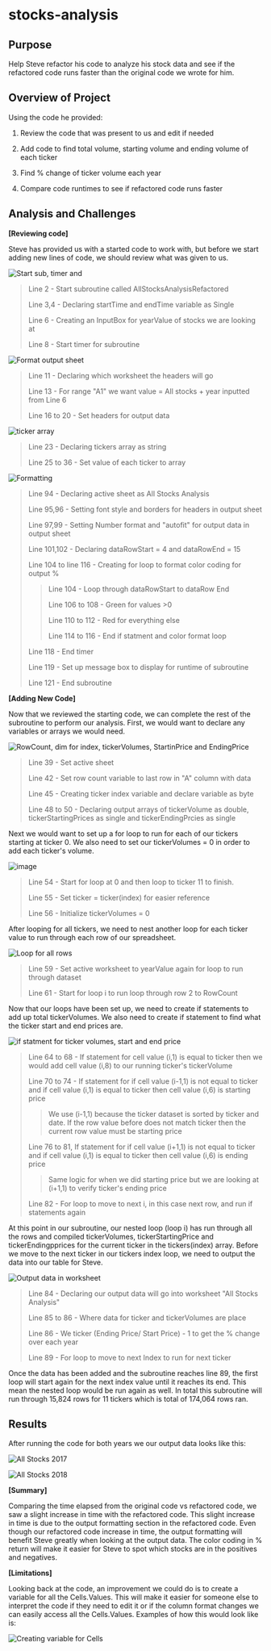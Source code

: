 # stocks-analysis
## **Purpose**

Help Steve refactor his code to analyze his stock data and see if the refactored code runs faster than the original code we wrote for him.

## **Overview of Project**

Using the code he provided:

1. Review the code that was present to us and edit if needed

3. Add code to find total volume, starting volume and ending volume of each ticker

4. Find % change of ticker volume each year

5. Compare code runtimes to see if refactored code runs faster

## **Analysis and Challenges**

**[Reviewing code]**

Steve has provided us with a started code to work with, but before we start adding new lines of code, we should review what was given to us.

![Start sub, timer and](https://user-images.githubusercontent.com/96326293/148659851-80318037-090d-47ef-8692-013a9b3c956e.PNG)
>Line 2 - Start subroutine called AllStocksAnalysisRefactored
>
>Line 3,4 - Declaring startTime and endTime variable as Single
>
>Line 6 - Creating an InputBox for yearValue of stocks we are looking at
>
>Line 8 - Start timer for subroutine

![Format output sheet](https://user-images.githubusercontent.com/96326293/148659982-de0a2661-98b1-4fcd-a5d7-96ef457cb5f6.PNG)
>Line 11 - Declaring which worksheet the headers will go
>
>Line 13 - For range "A1" we want value = All stocks + year inputted from Line 6
>
>Line 16 to 20 - Set headers for output data

![ticker array](https://user-images.githubusercontent.com/96326293/148660161-61f9e1a4-3ede-41ff-8e9e-b0078bb17e21.PNG)
>Line 23 - Declaring tickers array as string
>
>Line 25 to 36 - Set value of each ticker to array

![Formatting](https://user-images.githubusercontent.com/96326293/148660243-98bbdf28-914d-450f-b457-b5db056cefa4.PNG)
>Line 94 - Declaring active sheet as All Stocks Analysis
>
>Line 95,96 - Setting font style and borders for headers in output sheet
>
>Line 97,99 - Setting Number format and "autofit" for output data in output sheet
>
>Line 101,102 - Declaring dataRowStart = 4 and dataRowEnd = 15
>
>Line 104 to line 116 - Creating for loop to format color coding for output %
>
>>Line 104 - Loop through dataRowStart to dataRow End
>>
>>Line 106 to 108 - Green for values >0
>>
>>Line 110 to 112 - Red for everything else
>>
>>Line 114 to 116 - End if statment and color format loop
>
>Line 118 - End timer
>
>Line 119 - Set up message box to display for runtime of subroutine
>
>Line 121 - End subroutine

**[Adding New Code]**


Now that we reviewed the starting code, we can complete the rest of the subroutine to perform our analysis. First, we would want to declare any variables or arrays we would need.

![RowCount, dim for index, tickerVolumes, StartinPrice and EndingPrice](https://user-images.githubusercontent.com/96326293/148661289-5c607164-d34b-465f-b190-737af5010959.PNG)
>Line 39 - Set active sheet
>
>Line 42 - Set row count variable to last row in "A" column with data
>
>Line 45 - Creating ticker index variable and declare variable as byte
>
>Line 48 to 50 - Declaring output arrays of tickerVolume as double, tickerStartingPrices as single and tickerEndingPrcies as single


Next we would want to set up a for loop to run for each of our tickers starting at ticker 0.
We also need to set our tickerVolumes = 0 in order to add each ticker's volume.

![image](https://user-images.githubusercontent.com/96326293/148663022-5853acd6-5e6e-4ee1-9c28-ff3664bc2cc3.png)
>Line 54 - Start for loop at 0 and then loop to ticker 11 to finish.
>
>Line 55 - Set ticker = ticker(index) for easier reference
>
>Line 56 - Initialize tickerVolumes = 0


After looping for all tickers, we need to nest another loop for each ticker value to run through each row of our spreadsheet.

![Loop for all rows](https://user-images.githubusercontent.com/96326293/148663147-2d1129f9-2374-4475-8ae8-cc4491d0f2c9.PNG)
>Line 59 - Set active worksheet to yearValue again for loop to run through dataset
>
>Line 61 - Start for loop i to run loop through row 2 to RowCount


Now that our loops have been set up, we need to create if statements to add up total tickerVolumes. We also need to create if statement to find what the ticker start and end prices are.

![if statment for ticker volumes, start and end price](https://user-images.githubusercontent.com/96326293/148663517-c0aa0957-2113-40c3-8af4-c985841cfb7b.PNG)
>Line 64 to 68 - If statement for cell value (i,1) is equal to ticker then we would add cell value (i,8) to our running ticker's tickerVolume
>
>Line 70 to 74 - If statement for if cell value (i-1,1) is not equal to ticker and if cell value (i,1) is equal to ticker then cell value (i,6) is starting price
>
>>We use (i-1,1) because the ticker dataset is sorted by ticker and date. If the row value before does not match ticker then the current row value must be starting price
>
>Line 76 to 81, If statement for if cell value (i+1,1) is not equal to ticker and if cell value (i,1) is equal to ticker then cell value (i,6) is ending price
>
>>Same logic for when we did starting price but we are looking at (i+1,1) to verify ticker's ending price
>
>Line 82 - For loop to move to next i, in this case next row, and run if statements again


At this point in our subroutine, our nested loop (loop i) has run through all the rows and compiled tickerVolumes, tickerStartingPrice and tickerEndingpprices for the current ticker in the tickers(index) array. Before we move to the next ticker in our tickers index loop, we need to output the data into our table for Steve.

![Output data in worksheet](https://user-images.githubusercontent.com/96326293/148667699-f5704f12-651b-490f-9ae2-5e1eee6c795e.PNG)
>Line 84 - Declaring our output data will go into worksheet "All Stocks Analysis"
>
>Line 85 to 86 - Where data for ticker and tickerVolumes are place
>
>Line 86 - We ticker (Ending Price/ Start Price) - 1 to get the %  change over each year
>
>Line 89 - For loop to move to next Index to run for next ticker

Once the data has been added and the subroutine reaches line 89, the first loop will start again for the next index value until it reaches its end. This mean the nested loop would be run again as well. In total this subroutine will run through 15,824 rows for 11 tickers which is total of 174,064 rows ran.

## **Results**

After running the code for both years we our output data looks like this:

![All Stocks 2017](https://user-images.githubusercontent.com/96326293/148668392-5ad201cf-4579-4ce6-93d0-959983e36480.png)

![All Stocks 2018](https://user-images.githubusercontent.com/96326293/148668395-9158f2a8-0a56-4682-bfab-36010a60b0da.png)

**[Summary]**

Comparing the time elapsed from the original code vs refactored code, we saw a slight increase in time with the refactored code.
This slight increase in time is due to the output formatting section in the refactored code.
Even though our refactored code increase in time, the output formatting will benefit Steve greatly when looking at the output data.
The color coding in % return will make it easier for Steve to spot which stocks are in the positives and negatives.

**[Limitations]**

Looking back at the code, an improvement we could do is to create a variable for all the Cells.Values. This will make it easier for someone else to interpret the code if they need to edit it or if the column format changes we can easily access all the Cells.Values. Examples of how this would look like is:

![Creating variable for Cells](https://user-images.githubusercontent.com/96326293/149077180-8cf9eed8-c198-4acd-a651-987c7a7369bf.PNG)
